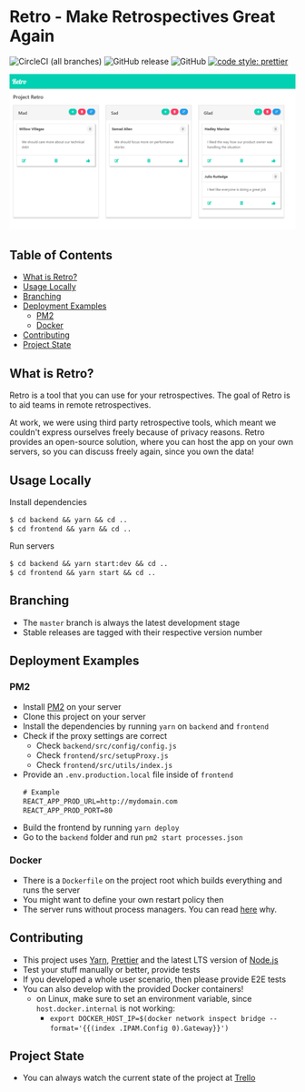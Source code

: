 # Retro - Make Retrospectives Great Again

![CircleCI (all branches)](https://img.shields.io/circleci/project/github/yduman/retro.svg?style=flat-square) ![GitHub release](https://img.shields.io/github/release/yduman/retro.svg?style=flat-square) ![GitHub](https://img.shields.io/github/license/yduman/retro.svg?style=flat-square) [![code style: prettier](https://img.shields.io/badge/code_style-prettier-ff69b4.svg?style=flat-square)](https://github.com/prettier/prettier)

![demo](./assets/retro.png)

## Table of Contents

- [What is Retro?](#what-is-retro)
- [Usage Locally](#usage-locally)
- [Branching](#branching)
- [Deployment Examples](#deployment-examples)
  - [PM2](#pm2)
  - [Docker](#docker)
- [Contributing](#contributing)
- [Project State](#project-state)

## What is Retro?

Retro is a tool that you can use for your retrospectives. The goal of Retro is to aid teams in remote retrospectives.

At work, we were using third party retrospective tools, which meant we couldn't express ourselves freely because of privacy reasons. Retro provides an open-source solution, where you can host the app on your own servers, so you can discuss freely again, since you own the data!

## Usage Locally

Install dependencies

```console
$ cd backend && yarn && cd ..
$ cd frontend && yarn && cd ..
```

Run servers

```console
$ cd backend && yarn start:dev && cd ..
$ cd frontend && yarn start && cd ..
```

## Branching

- The `master` branch is always the latest development stage
- Stable releases are tagged with their respective version number

## Deployment Examples

### PM2

- Install [PM2](https://pm2.keymetrics.io/) on your server
- Clone this project on your server
- Install the dependencies by running `yarn` on `backend` and `frontend`
- Check if the proxy settings are correct
  - Check `backend/src/config/config.js`
  - Check `frontend/src/setupProxy.js`
  - Check `frontend/src/utils/index.js`
- Provide an `.env.production.local` file inside of `frontend`
    ```
    # Example
    REACT_APP_PROD_URL=http://mydomain.com
    REACT_APP_PROD_PORT=80
    ```
- Build the frontend by running `yarn deploy`
- Go to the `backend` folder and run `pm2 start processes.json`

### Docker

- There is a `Dockerfile` on the project root which builds everything and runs the server
- You might want to define your own restart policy then
- The server runs without process managers. You can read [here](https://www.docker.com/blog/keep-nodejs-rockin-in-docker/) why.

## Contributing

- This project uses [Yarn](https://yarnpkg.com/lang/en/), [Prettier](https://prettier.io) and the latest LTS version of [Node.js](https://nodejs.org/en/)
- Test your stuff manually or better, provide tests
- If you developed a whole user scenario, then please provide E2E tests
- You can also develop with the provided Docker containers!
  - on Linux, make sure to set an environment variable, since `host.docker.internal` is not working: 
    - `export DOCKER_HOST_IP=$(docker network inspect bridge --format='{{(index .IPAM.Config 0).Gateway}}')`

## Project State

- You can always watch the current state of the project at [Trello](https://trello.com/b/AhEZ0aLs/retro)
